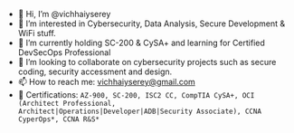 - 👋 Hi, I’m @vichhaiyserey
- 👀 I’m interested in Cybersecurity, Data Analysis, Secure Development & WiFi stuff.
- 🌱 I’m currently holding SC-200 & CySA+ and learning for Certified DevSecOps Professional
- 💞️ I’m looking to collaborate on cybersecurity projects such as secure coding, security accessment and design.
- 📫 How to reach me: vichhaiyserey@gmail.com
- 🎲 Certifications: 
`AZ-900, SC-200, ISC2 CC, CompTIA CySA+, OCI (Architect Professional, Architect|Operations|Developer|ADB|Security Associate), CCNA CyperOps*, CCNA R&S*`

<!---
vichhaiyserey/vichhaiyserey is a ✨ special ✨ repository because its `README.md` (this file) appears on your GitHub profile.
You can click the Preview link to take a look at your changes.
--->
